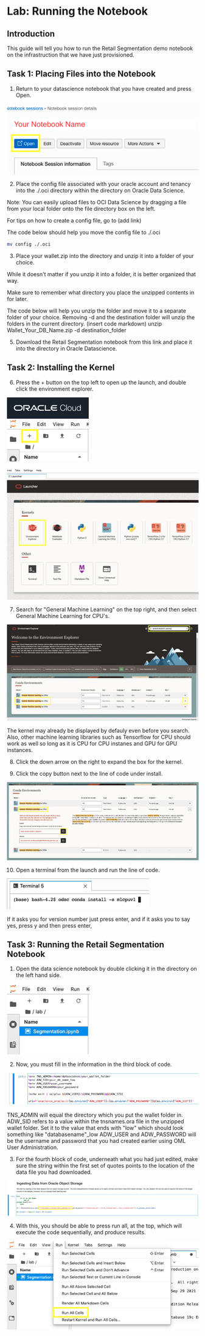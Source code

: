 # Lab: Running the Notebook

## Introduction

This guide will tell you how to run the Retail Segmentation demo notebook on the infrastruction that we have just provisioned.

## Task 1: Placing Files into the Notebook

1. Return to your datascience notebook that you have created and press Open.

![](./images/opennotebook.png)

2. Place the config file associated with your oracle account and tenancy into the ./.oci directory within the directory on Oracle Data Science.

Note: You can easily upload files to OCI Data Science by dragging a file from your local folder onto the file directory box on the left.

For tips on how to create a config file, go to (add link)

The code below should help you move the config file to ./.oci

```Bash
mv config ./.oci
```

3. Place your wallet.zip into the directory and unzip it into a folder of your choice.

While it doesn't matter if you unzip it into a folder, it is better organized that way.

Make sure to remember what directory you place the unzipped contents in for later.

The code below will help you unzip the folder and move it to a separate folder of your choice. Removing -d and the destination folder will unzip the folders in the current directory.
(insert code markdown) unzip Wallet_Your_DB_Name.zip -d destination_folder

5. Download the Retail Segmentation notebook from this link and place it into the directory in Oracle Datascience.

## Task 2: Installing the Kernel

6. Press the + button on the top left to open up the launch, and double click the environment explorer.

![](./images/plusbutton.png)

![](./images/environmentexplorer.png)

7. Search for "General Machine Learning" on the top right, and then select General Machine Learning for CPU's.

![](./images/searchGML.png)

The kernel may already be displayed by defauly even before you search.
Also, other machine learning libraries such as Tensorflow for CPU should work as well so long as it is CPU for CPU instanes and GPU for GPU instances.

8. Click the down arrow on the right to expand the box for the kernel.

9. Click the copy button next to the line of code under install.

![](./images/copybutton.png)

10. Open a terminal from the launch and run the line of code.

![](./images/codeline.png)

If it asks you for version number just press enter, and if it asks you to say yes, press y and then press enter,

## Task 3: Running the Retail Segmentation Notebook

1. Open the data science notebook by double clicking it in the directory on the left hand side.

![](./images/openfile.png)

2. Now, you must fill in the information in the third block of code.

![](./images/credentials.png)

TNS_ADMIN will equal the directory which you put the wallet folder in.
ADW_SID refers to a value within the tnsnames.ora file in the unzipped wallet folder.
Set it to the value that ends with "low" which should look something like "databasename"_low
ADW_USER and ADW_PASSWORD will be the username and password that you had created earlier using OML User Administration.

3. For the fourth block of code, underneath what you had just edited, make sure the string within the first set of quotes points to the location of the data file you had downloaded.

![](./images/filelocation.png)

4. With this, you should be able to press run all, at the top, which will execute the code sequentially, and produce results.

![](./images/runall.png)
